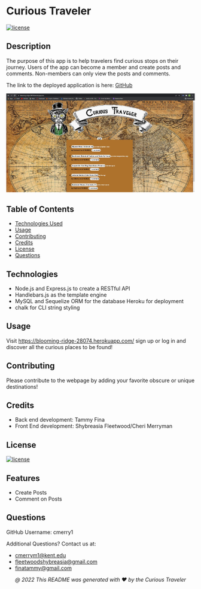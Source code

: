 
# Curious Traveler

[![license](https://img.shields.io/badge/License-MIT-yellow.svg)](https://opensource.org/licenses/MIT)

## <a name="Description">Description</a>
The purpose of this app is to help travelers find curious stops on their journey. Users of the app can become a member and create posts and comments. Non-members can only view the posts and comments.

The link to the deployed application is here:
[GitHub](https://github.com/cmerrym1/curious-traveler)

![alt text](/public/images/Homepage-Screenshot.JPG "Curious Traveler Homepage")

## Table of Contents
* [Technologies Used](#technologies)
* [Usage](#usage)
* [Contributing](#contributing)
* [Credits](#credits)
* [License](#license)
* [Questions](#questions)

## Technologies
- Node.js and Express.js to create a RESTful API
- Handlebars.js as the template engine
- MySQL and Sequelize ORM for the database
Heroku for deployment
- chalk for CLI string styling

## Usage
Visit https://blooming-ridge-28074.herokuapp.com/ 
sign up or log in and discover all the curious places to be found!

## Contributing
Please contribute to the webpage by adding your favorite obscure or unique destinations!    
    
## Credits
* Back end development: Tammy Fina
* Front End development: Shybreasia Fleetwood/Cheri Merryman
    
## License

[![license](https://img.shields.io/badge/License-MIT-yellow.svg)](https://opensource.org/licenses/MIT/)

## Features
* Create Posts
* Comment on Posts

## Questions

GitHub Username:
cmerry1

Additional Questions?  Contact us at:
- cmerrym1@kent.edu
- fleetwoodshybreasia@gmail.com
- finatammy@gmail.com


<p align='center'><i>
   @ 2022 This README was generated with ❤️ by the Curious Traveler
  </i></p>
